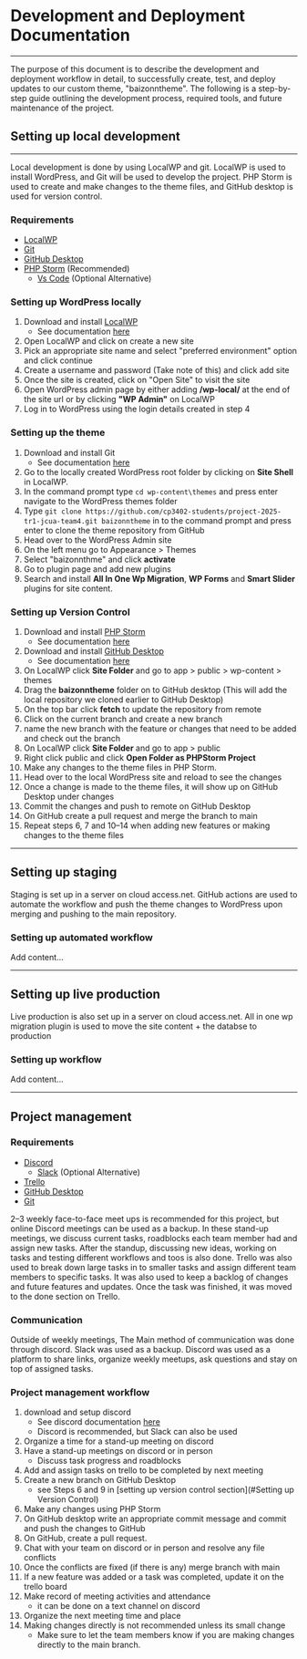 # Development and Deployment Documentation
___
The purpose of this document is to describe the development and deployment workflow in detail,
to successfully create, test, and deploy updates to our custom theme, "baizonntheme".
The following is a step-by-step guide outlining the development process,
required tools, and future maintenance of the project.

## Setting up local development
___
Local development is done by using LocalWP and git. LocalWP is used to install WordPress, and Git will be used to develop the project. PHP Storm is used to create and make changes to the theme files, and GitHub desktop is used for version control.

### Requirements
- [LocalWP](https://localwp.com/)
- [Git](https://git-scm.com/downloads)
- [GitHub Desktop](https://desktop.github.com/download/)
- [PHP Storm](https://www.jetbrains.com/phpstorm/) (Recommended)
  - [Vs Code](https://code.visualstudio.com/) (Optional Alternative) 

### Setting up WordPress locally

1. Download and install [LocalWP](https://localwp.com/)
   - See documentation [here](https://localwp.com/help-docs/)
2. Open LocalWP and click on create a new site
3. Pick an appropriate site name and select "preferred environment" option and click continue
4. Create a username and password (Take note of this) and click add site
5. Once the site is created, click on "Open Site" to visit the site
6. Open WordPress admin page by either adding __/wp-local/__ at the end of the site url or by clicking __"WP Admin"__ on LocalWP
7. Log in to WordPress using the login details created in step 4

### Setting up the theme
1. Download and install Git
   - See documentation [here](https://git-scm.com/doc)
2. Go to the locally created WordPress root folder by clicking on __Site Shell__ in LocalWP.
3. In the command prompt type ```cd wp-content\themes``` and press enter navigate to the WordPress themes folder
4. Type ```git clone https://github.com/cp3402-students/project-2025-tr1-jcua-team4.git baizonntheme``` in to the command prompt and press enter to clone the theme repository from GitHub
5. Head over to the WordPress Admin site 
6. On the left menu go to Appearance > Themes 
7. Select "baizonnthme" and click __activate__
8. Go to plugin page and add new plugins
9. Search and install __All In One Wp Migration__, __WP Forms__ and __Smart Slider__ plugins for site content.

### Setting up Version Control

1. Download and install [PHP Storm](https://www.jetbrains.com/phpstorm/)
   - See documentation [here](https://www.jetbrains.com/phpstorm/resources/)
2. Download and install [GitHub Desktop](https://desktop.github.com/download/)
   - See documentation [here](https://docs.github.com/en/desktop/overview/about-github-desktop)
3. On LocalWP click __Site Folder__ and go to app > public > wp-content > themes 
4. Drag the __baizonntheme__ folder on to GitHub desktop (This will add the local repository we cloned earlier to GitHub Desktop)
5. On the top bar click __fetch__ to update the repository from remote 
6. Click on the current branch and create a new branch 
7. name the new branch with the feature or changes that need to be added and check out the branch
8. On LocalWP click __Site Folder__ and go to app > public
9. Right click public and click __Open Folder as PHPStorm Project__
10. Make any changes to the theme files in PHP Storm.
11. Head over to the local WordPress site and reload to see the changes
12. Once a change is made to the theme files, it will show up on GitHub Desktop under changes
13. Commit the changes and push to remote on GitHub Desktop
14. On GitHub create a pull request and merge the branch to main
15. Repeat steps 6, 7 and 10–14 when adding new features or making changes to the theme files
___
## Setting up staging
Staging is set up in a server on cloud access.net.
GitHub actions are used to automate the workflow
and push the theme changes to WordPress upon merging and pushing to the main repository.

### Setting up automated workflow
Add content...
___
## Setting up live production
Live production is also set up in a server on cloud access.net.
All in one wp migration plugin is used to move the site content + the databse to production

### Setting up workflow
Add content...
___

## Project management

### Requirements
- [Discord](https://discord.com/)
  - [Slack](https://slack.com/) (Optional Alternative)
- [Trello](https://trello.com/b/RZbbDeVJ/group-4-project)
- [GitHub Desktop](https://desktop.github.com/download/)
- [Git](https://git-scm.com/downloads)

2–3 weekly face-to-face meet ups is recommended for this project, but online Discord meetings can be used as a backup.
In these stand-up meetings, we discuss current tasks, roadblocks each team member had and assign new tasks.
After the standup, discussing new ideas, working on tasks and testing different workflows and toos is also done.
Trello was also used to break down large tasks in to smaller tasks
and assign different team members to specific tasks.
It was also used to keep a backlog of changes and future features and updates.
Once the task was finished, it was moved to the done section on Trello.

### Communication
Outside of weekly meetings, The Main method of communication was done through discord.
Slack was used as a backup.
Discord was used as a platform to share links, organize weekly meetups, ask questions and stay on top of assigned tasks.

### Project management workflow
1. download and setup discord
   - See discord documentation [here](https://discord.com/developers/docs/intro)
   - Discord is recommended, but Slack can also be used
2. Organize a time for a stand-up meeting on discord
3. Have a stand-up meetings on discord or in person
   - Discuss task progress and roadblocks 
4. Add and assign tasks on trello to be completed by next meeting
5. Create a new branch on GitHub Desktop
   - see Steps 6 and 9 in [setting up version control section](#Setting up Version Control)
6. Make any changes using PHP Storm
7. On GitHub desktop write an appropriate commit message and commit and push the changes to GitHub
8. On GitHub, create a pull request.
9. Chat with your team on discord or in person and resolve any file conflicts 
10. Once the conflicts are fixed (if there is any) merge branch with main
11. If a new feature was added or a task was completed, update it on the trello board
12. Make record of meeting activities and attendance
    - it can be done on a text channel on discord 
13. Organize the next meeting time and place
14. Making changes directly is not recommended unless its small change
    - Make sure to let the team members know if you are making changes directly to the main branch.


